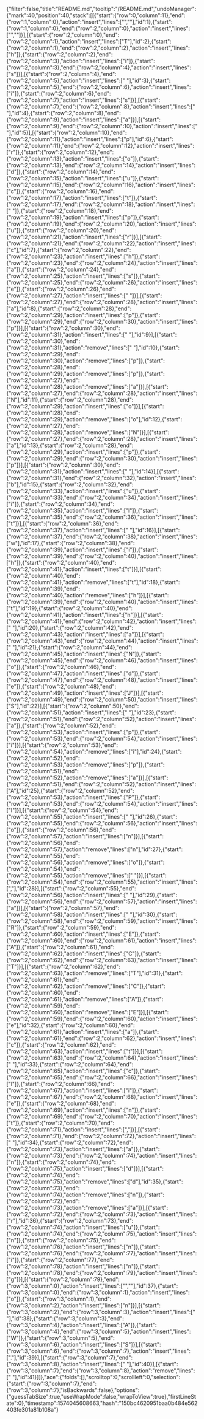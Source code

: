 {"filter":false,"title":"README.md","tooltip":"/README.md","undoManager":{"mark":40,"position":40,"stack":[[{"start":{"row":0,"column":11},"end":{"row":1,"column":0},"action":"insert","lines":["",""],"id":1},{"start":{"row":1,"column":0},"end":{"row":2,"column":0},"action":"insert","lines":["",""]}],[{"start":{"row":2,"column":0},"end":{"row":2,"column":1},"action":"insert","lines":["T"],"id":2},{"start":{"row":2,"column":1},"end":{"row":2,"column":2},"action":"insert","lines":["h"]},{"start":{"row":2,"column":2},"end":{"row":2,"column":3},"action":"insert","lines":["i"]},{"start":{"row":2,"column":3},"end":{"row":2,"column":4},"action":"insert","lines":["s"]}],[{"start":{"row":2,"column":4},"end":{"row":2,"column":5},"action":"insert","lines":[" "],"id":3},{"start":{"row":2,"column":5},"end":{"row":2,"column":6},"action":"insert","lines":["i"]},{"start":{"row":2,"column":6},"end":{"row":2,"column":7},"action":"insert","lines":["s"]}],[{"start":{"row":2,"column":7},"end":{"row":2,"column":8},"action":"insert","lines":[" "],"id":4},{"start":{"row":2,"column":8},"end":{"row":2,"column":9},"action":"insert","lines":["a"]}],[{"start":{"row":2,"column":9},"end":{"row":2,"column":10},"action":"insert","lines":[" "],"id":5}],[{"start":{"row":2,"column":10},"end":{"row":2,"column":11},"action":"insert","lines":["p"],"id":6},{"start":{"row":2,"column":11},"end":{"row":2,"column":12},"action":"insert","lines":["r"]},{"start":{"row":2,"column":12},"end":{"row":2,"column":13},"action":"insert","lines":["o"]},{"start":{"row":2,"column":13},"end":{"row":2,"column":14},"action":"insert","lines":["d"]},{"start":{"row":2,"column":14},"end":{"row":2,"column":15},"action":"insert","lines":["u"]},{"start":{"row":2,"column":15},"end":{"row":2,"column":16},"action":"insert","lines":["c"]},{"start":{"row":2,"column":16},"end":{"row":2,"column":17},"action":"insert","lines":["t"]},{"start":{"row":2,"column":17},"end":{"row":2,"column":18},"action":"insert","lines":[" "]},{"start":{"row":2,"column":18},"end":{"row":2,"column":19},"action":"insert","lines":["p"]},{"start":{"row":2,"column":19},"end":{"row":2,"column":20},"action":"insert","lines":["u"]},{"start":{"row":2,"column":20},"end":{"row":2,"column":21},"action":"insert","lines":["r"]}],[{"start":{"row":2,"column":21},"end":{"row":2,"column":22},"action":"insert","lines":["c"],"id":7},{"start":{"row":2,"column":22},"end":{"row":2,"column":23},"action":"insert","lines":["h"]},{"start":{"row":2,"column":23},"end":{"row":2,"column":24},"action":"insert","lines":["a"]},{"start":{"row":2,"column":24},"end":{"row":2,"column":25},"action":"insert","lines":["s"]},{"start":{"row":2,"column":25},"end":{"row":2,"column":26},"action":"insert","lines":["e"]},{"start":{"row":2,"column":26},"end":{"row":2,"column":27},"action":"insert","lines":[" "]}],[{"start":{"row":2,"column":27},"end":{"row":2,"column":28},"action":"insert","lines":["a"],"id":8},{"start":{"row":2,"column":28},"end":{"row":2,"column":29},"action":"insert","lines":["p"]},{"start":{"row":2,"column":29},"end":{"row":2,"column":30},"action":"insert","lines":["p"]}],[{"start":{"row":2,"column":30},"end":{"row":2,"column":31},"action":"insert","lines":[" "],"id":9}],[{"start":{"row":2,"column":30},"end":{"row":2,"column":31},"action":"remove","lines":[" "],"id":10},{"start":{"row":2,"column":29},"end":{"row":2,"column":30},"action":"remove","lines":["p"]},{"start":{"row":2,"column":28},"end":{"row":2,"column":29},"action":"remove","lines":["p"]},{"start":{"row":2,"column":27},"end":{"row":2,"column":28},"action":"remove","lines":["a"]}],[{"start":{"row":2,"column":27},"end":{"row":2,"column":28},"action":"insert","lines":["N"],"id":11},{"start":{"row":2,"column":28},"end":{"row":2,"column":29},"action":"insert","lines":["o"]}],[{"start":{"row":2,"column":28},"end":{"row":2,"column":29},"action":"remove","lines":["o"],"id":12},{"start":{"row":2,"column":27},"end":{"row":2,"column":28},"action":"remove","lines":["N"]}],[{"start":{"row":2,"column":27},"end":{"row":2,"column":28},"action":"insert","lines":["a"],"id":13},{"start":{"row":2,"column":28},"end":{"row":2,"column":29},"action":"insert","lines":["p"]},{"start":{"row":2,"column":29},"end":{"row":2,"column":30},"action":"insert","lines":["p"]}],[{"start":{"row":2,"column":30},"end":{"row":2,"column":31},"action":"insert","lines":[" "],"id":14}],[{"start":{"row":2,"column":31},"end":{"row":2,"column":32},"action":"insert","lines":["b"],"id":15},{"start":{"row":2,"column":32},"end":{"row":2,"column":33},"action":"insert","lines":["u"]},{"start":{"row":2,"column":33},"end":{"row":2,"column":34},"action":"insert","lines":["i"]},{"start":{"row":2,"column":34},"end":{"row":2,"column":35},"action":"insert","lines":["l"]},{"start":{"row":2,"column":35},"end":{"row":2,"column":36},"action":"insert","lines":["t"]}],[{"start":{"row":2,"column":36},"end":{"row":2,"column":37},"action":"insert","lines":[" "],"id":16}],[{"start":{"row":2,"column":37},"end":{"row":2,"column":38},"action":"insert","lines":["w"],"id":17},{"start":{"row":2,"column":38},"end":{"row":2,"column":39},"action":"insert","lines":["i"]},{"start":{"row":2,"column":39},"end":{"row":2,"column":40},"action":"insert","lines":["h"]},{"start":{"row":2,"column":40},"end":{"row":2,"column":41},"action":"insert","lines":["t"]}],[{"start":{"row":2,"column":40},"end":{"row":2,"column":41},"action":"remove","lines":["t"],"id":18},{"start":{"row":2,"column":39},"end":{"row":2,"column":40},"action":"remove","lines":["h"]}],[{"start":{"row":2,"column":39},"end":{"row":2,"column":40},"action":"insert","lines":["t"],"id":19},{"start":{"row":2,"column":40},"end":{"row":2,"column":41},"action":"insert","lines":["h"]}],[{"start":{"row":2,"column":41},"end":{"row":2,"column":42},"action":"insert","lines":[" "],"id":20},{"start":{"row":2,"column":42},"end":{"row":2,"column":43},"action":"insert","lines":["a"]}],[{"start":{"row":2,"column":43},"end":{"row":2,"column":44},"action":"insert","lines":[" "],"id":21},{"start":{"row":2,"column":44},"end":{"row":2,"column":45},"action":"insert","lines":["N"]},{"start":{"row":2,"column":45},"end":{"row":2,"column":46},"action":"insert","lines":["o"]},{"start":{"row":2,"column":46},"end":{"row":2,"column":47},"action":"insert","lines":["d"]},{"start":{"row":2,"column":47},"end":{"row":2,"column":48},"action":"insert","lines":["e"]},{"start":{"row":2,"column":48},"end":{"row":2,"column":49},"action":"insert","lines":["J"]}],[{"start":{"row":2,"column":49},"end":{"row":2,"column":50},"action":"insert","lines":["S"],"id":22}],[{"start":{"row":2,"column":50},"end":{"row":2,"column":51},"action":"insert","lines":[" "],"id":23},{"start":{"row":2,"column":51},"end":{"row":2,"column":52},"action":"insert","lines":["a"]},{"start":{"row":2,"column":52},"end":{"row":2,"column":53},"action":"insert","lines":["p"]},{"start":{"row":2,"column":53},"end":{"row":2,"column":54},"action":"insert","lines":["i"]}],[{"start":{"row":2,"column":53},"end":{"row":2,"column":54},"action":"remove","lines":["i"],"id":24},{"start":{"row":2,"column":52},"end":{"row":2,"column":53},"action":"remove","lines":["p"]},{"start":{"row":2,"column":51},"end":{"row":2,"column":52},"action":"remove","lines":["a"]}],[{"start":{"row":2,"column":51},"end":{"row":2,"column":52},"action":"insert","lines":["A"],"id":25},{"start":{"row":2,"column":52},"end":{"row":2,"column":53},"action":"insert","lines":["P"]},{"start":{"row":2,"column":53},"end":{"row":2,"column":54},"action":"insert","lines":["I"]}],[{"start":{"row":2,"column":54},"end":{"row":2,"column":55},"action":"insert","lines":[" "],"id":26},{"start":{"row":2,"column":55},"end":{"row":2,"column":56},"action":"insert","lines":["o"]},{"start":{"row":2,"column":56},"end":{"row":2,"column":57},"action":"insert","lines":["n"]}],[{"start":{"row":2,"column":56},"end":{"row":2,"column":57},"action":"remove","lines":["n"],"id":27},{"start":{"row":2,"column":55},"end":{"row":2,"column":56},"action":"remove","lines":["o"]},{"start":{"row":2,"column":54},"end":{"row":2,"column":55},"action":"remove","lines":[" "]}],[{"start":{"row":2,"column":54},"end":{"row":2,"column":55},"action":"insert","lines":[","],"id":28}],[{"start":{"row":2,"column":55},"end":{"row":2,"column":56},"action":"insert","lines":[" "],"id":29},{"start":{"row":2,"column":56},"end":{"row":2,"column":57},"action":"insert","lines":["a"]}],[{"start":{"row":2,"column":57},"end":{"row":2,"column":58},"action":"insert","lines":[" "],"id":30},{"start":{"row":2,"column":58},"end":{"row":2,"column":59},"action":"insert","lines":["R"]},{"start":{"row":2,"column":59},"end":{"row":2,"column":60},"action":"insert","lines":["E"]},{"start":{"row":2,"column":60},"end":{"row":2,"column":61},"action":"insert","lines":["A"]},{"start":{"row":2,"column":61},"end":{"row":2,"column":62},"action":"insert","lines":["C"]},{"start":{"row":2,"column":62},"end":{"row":2,"column":63},"action":"insert","lines":["T"]}],[{"start":{"row":2,"column":62},"end":{"row":2,"column":63},"action":"remove","lines":["T"],"id":31},{"start":{"row":2,"column":61},"end":{"row":2,"column":62},"action":"remove","lines":["C"]},{"start":{"row":2,"column":60},"end":{"row":2,"column":61},"action":"remove","lines":["A"]},{"start":{"row":2,"column":59},"end":{"row":2,"column":60},"action":"remove","lines":["E"]}],[{"start":{"row":2,"column":59},"end":{"row":2,"column":60},"action":"insert","lines":["e"],"id":32},{"start":{"row":2,"column":60},"end":{"row":2,"column":61},"action":"insert","lines":["a"]},{"start":{"row":2,"column":61},"end":{"row":2,"column":62},"action":"insert","lines":["c"]},{"start":{"row":2,"column":62},"end":{"row":2,"column":63},"action":"insert","lines":["t"]}],[{"start":{"row":2,"column":63},"end":{"row":2,"column":64},"action":"insert","lines":[" "],"id":33},{"start":{"row":2,"column":64},"end":{"row":2,"column":65},"action":"insert","lines":["c"]},{"start":{"row":2,"column":65},"end":{"row":2,"column":66},"action":"insert","lines":["l"]},{"start":{"row":2,"column":66},"end":{"row":2,"column":67},"action":"insert","lines":["i"]},{"start":{"row":2,"column":67},"end":{"row":2,"column":68},"action":"insert","lines":["e"]},{"start":{"row":2,"column":68},"end":{"row":2,"column":69},"action":"insert","lines":["n"]},{"start":{"row":2,"column":69},"end":{"row":2,"column":70},"action":"insert","lines":["t"]},{"start":{"row":2,"column":70},"end":{"row":2,"column":71},"action":"insert","lines":[","]}],[{"start":{"row":2,"column":71},"end":{"row":2,"column":72},"action":"insert","lines":[" "],"id":34},{"start":{"row":2,"column":72},"end":{"row":2,"column":73},"action":"insert","lines":["a"]},{"start":{"row":2,"column":73},"end":{"row":2,"column":74},"action":"insert","lines":["n"]},{"start":{"row":2,"column":74},"end":{"row":2,"column":75},"action":"insert","lines":["d"]}],[{"start":{"row":2,"column":74},"end":{"row":2,"column":75},"action":"remove","lines":["d"],"id":35},{"start":{"row":2,"column":73},"end":{"row":2,"column":74},"action":"remove","lines":["n"]},{"start":{"row":2,"column":72},"end":{"row":2,"column":73},"action":"remove","lines":["a"]}],[{"start":{"row":2,"column":72},"end":{"row":2,"column":73},"action":"insert","lines":["r"],"id":36},{"start":{"row":2,"column":73},"end":{"row":2,"column":74},"action":"insert","lines":["u"]},{"start":{"row":2,"column":74},"end":{"row":2,"column":75},"action":"insert","lines":["n"]},{"start":{"row":2,"column":75},"end":{"row":2,"column":76},"action":"insert","lines":["n"]},{"start":{"row":2,"column":76},"end":{"row":2,"column":77},"action":"insert","lines":["i"]},{"start":{"row":2,"column":77},"end":{"row":2,"column":78},"action":"insert","lines":["n"]},{"start":{"row":2,"column":78},"end":{"row":2,"column":79},"action":"insert","lines":["g"]}],[{"start":{"row":2,"column":79},"end":{"row":3,"column":0},"action":"insert","lines":["",""],"id":37},{"start":{"row":3,"column":0},"end":{"row":3,"column":1},"action":"insert","lines":["o"]},{"start":{"row":3,"column":1},"end":{"row":3,"column":2},"action":"insert","lines":["n"]}],[{"start":{"row":3,"column":2},"end":{"row":3,"column":3},"action":"insert","lines":[" "],"id":38},{"start":{"row":3,"column":3},"end":{"row":3,"column":4},"action":"insert","lines":["A"]},{"start":{"row":3,"column":4},"end":{"row":3,"column":5},"action":"insert","lines":["W"]},{"start":{"row":3,"column":5},"end":{"row":3,"column":6},"action":"insert","lines":["S"]}],[{"start":{"row":3,"column":6},"end":{"row":3,"column":7},"action":"insert","lines":["."],"id":39}],[{"start":{"row":3,"column":7},"end":{"row":3,"column":8},"action":"insert","lines":[" "],"id":40}],[{"start":{"row":3,"column":7},"end":{"row":3,"column":8},"action":"remove","lines":[" "],"id":41}]]},"ace":{"folds":[],"scrolltop":0,"scrollleft":0,"selection":{"start":{"row":3,"column":7},"end":{"row":3,"column":7},"isBackwards":false},"options":{"guessTabSize":true,"useWrapMode":false,"wrapToView":true},"firstLineState":0},"timestamp":1574045608663,"hash":"150bc4620951baa0b484e562403fe301a81b108a"}